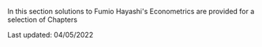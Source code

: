 In this section solutions to Fumio Hayashi's Econometrics are provided for a selection of Chapters

Last updated: 04/05/2022
